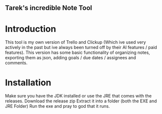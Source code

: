## Tarek's incredible Note Tool

# Introduction
This tool is my own version of Trello and Clickup (Which ive used very actively in the past but ive always been turned off by their AI features / paid features).
This version has some basic functionality of organizing notes, exporting them as json, adding goals / due dates / assignees and comments.


# Installation
Make sure you have the JDK installed or use the JRE that comes with the releases.
Download the release zip
Extract it into a folder (both the EXE and JRE Folder)
Run the exe and pray to god that it runs.
